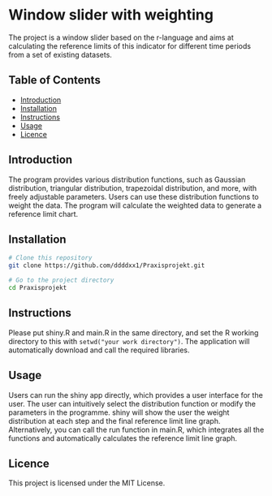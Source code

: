 # Window slider with weighting

The project is a window slider based on the r-language and aims at calculating the reference limits of this indicator for different time periods from a set of existing datasets.

## Table of Contents
- [Introduction](#Introduction)
- [Installation](#Installation)
- [Instructions](#Instructions)
- [Usage](#Usage)
- [Licence](#Licence)

## Introduction
The program provides various distribution functions, such as Gaussian distribution, triangular distribution, trapezoidal distribution, and more, with freely adjustable parameters. Users can use these distribution functions to weight the data. The program will calculate the weighted data to generate a reference limit chart.

## Installation
```bash
# Clone this repository
git clone https://github.com/ddddxx1/Praxisprojekt.git

# Go to the project directory
cd Praxisprojekt
```
## Instructions
Please put shiny.R and main.R in the same directory, and set the R working directory to this with `setwd("your work directory")`.
The application will automatically download and call the required libraries.

## Usage
Users can run the shiny app directly, which provides a user interface for the user. The user can intuitively select the distribution function or modify the parameters in the programme. shiny will show the user the weight distribution at each step and the final reference limit line graph.
Alternatively, you can call the run function in main.R, which integrates all the functions and automatically calculates the reference limit line graph.

## Licence
This project is licensed under the MIT License.
